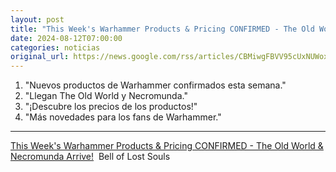```yaml
---
layout: post
title: "This Week's Warhammer Products & Pricing CONFIRMED - The Old World & Necromunda Arrive! - Bell of Lost Souls"
date: 2024-08-12T07:00:00
categories: noticias
original_url: https://news.google.com/rss/articles/CBMiwgFBVV95cUxNUWoxa1pONUpfa09SMmVUMlVJRDZQQnpzMDlYMk5ZdlprTnFFbTA3T0FTZlFfTDVscUFkODh3b1ZtemFLY1lNMGVlSjMxYTNkb3FKQ05qU1Zua1M0VHFWNjk0VGZNb0Z6YU1sRm0yZk4teURCblY1NnRWTDZXbDNVbTFkTUNOLWhLREl5aHRFUmI3eWxDc2JvS3FOcG1vZ0prU1d3dEhsdjVBdjFnQjBSLU4xMXFrQUVqU3Z6MU9BWEplQQ?oc=5
---
```



1. "Nuevos productos de Warhammer confirmados esta semana."
2. "Llegan The Old World y Necromunda."
3. "¡Descubre los precios de los productos!"
4. "Más novedades para los fans de Warhammer."


---


[This Week's Warhammer Products & Pricing CONFIRMED - The Old World & Necromunda Arrive!](https://news.google.com/rss/articles/CBMiwgFBVV95cUxNUWoxa1pONUpfa09SMmVUMlVJRDZQQnpzMDlYMk5ZdlprTnFFbTA3T0FTZlFfTDVscUFkODh3b1ZtemFLY1lNMGVlSjMxYTNkb3FKQ05qU1Zua1M0VHFWNjk0VGZNb0Z6YU1sRm0yZk4teURCblY1NnRWTDZXbDNVbTFkTUNOLWhLREl5aHRFUmI3eWxDc2JvS3FOcG1vZ0prU1d3dEhsdjVBdjFnQjBSLU4xMXFrQUVqU3Z6MU9BWEplQQ?oc=5)  Bell of Lost Souls